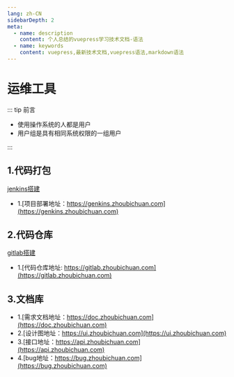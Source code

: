```yaml
---
lang: zh-CN
sidebarDepth: 2
meta:
  - name: description
    content: 个人总结的vuepress学习技术文档-语法
  - name: keywords
    content: vuepress,最新技术文档,vuepress语法,markdown语法
---
```


# 运维工具

::: tip 前言

- 使用操作系统的人都是用户
- 用户组是具有相同系统权限的一组用户

:::

## 1.代码打包

[jenkins搭建](/web-docker/base/jenkins/1.index.html)

- 1.[项目部署地址：https://genkins.zhoubichuan.com](https://genkins.zhoubichuan.com)

## 2.代码仓库

[gitlab搭建](/web-docker/base/gitlab/1.index.html)

- 1.[代码仓库地址: https://gitlab.zhoubichuan.com](https://gitlab.zhoubichuan.com)

## 3.文档库

- 1.[需求文档地址：https://doc.zhoubichuan.com](https://doc.zhoubichuan.com)
- 2.[设计图地址：https://ui.zhoubichuan.com](https://ui.zhoubichuan.com)
- 3.[接口地址：https://api.zhoubichuan.com](https://api.zhoubichuan.com)
- 4.[bug地址：https://bug.zhoubichuan.com](https://bug.zhoubichuan.com)
